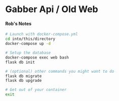 # Gabber Api / Old Web



#### Rob's Notes
``` bash
# Launch with docker-compose.yml
cd into/this/directory
docker-compose up -d

# Setup the database
docker-compose exec web bash
flask db init

# (optional) other commands you might want to do
flask db migrate
flask db upgrade

# Get out of your container
exit


```
